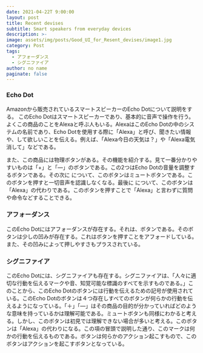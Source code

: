 ```yaml
---
date: 2021-04-22T 9:00:00
layout: post
title: Recent devises
subtitle: Smart speakers from everyday devices
description: >-
image: assets/img/posts/Good_UI_for_Resent_devises/image1.jpg
category: Post
tags: 
  - アフォーダンス
  - シグニファイア
author: no name
paginate: false
---
```


### Echo Dot
Amazonから販売されているスマートスピーカーのEcho Dotについて説明をする。
このEcho Dotはスマートスピーカーであり、基本的に音声で操作を行う。よくこの商品のことをAlexaと呼ぶ人もいる。AlexaはこのEcho Dotの中のシステムの名前であり、Echo
Dotを使用する際に「Alexa」と呼び、聞きたい情報や、して欲しいことを伝える。例えば、「Alexa今日の天気は？」や「Alexa電気消して」などである。

また、この商品には物理ボタンがある。その機能を紹介する。見て一番分かりやすいものは「+」と「―」のボタンである。この2つはEcho Dotの音量を調整するボタンである。その次に  について、このボタンはミュートボタンである。このボタンを押すと一切音声を認識しなくなる。最後に  について、このボタンは「Alexa」の代わりである。このボタンを押すことで「Alexa」と言わずに質問や命令などすることできる。

### アフォーダンス
このEcho Dotにはアフォーダンスが存在する。それは、ボタンである。そのボタンは少しの凹みが存在する。これはボタンを押すことをアフォードしている。また、その凹みによって押しやすさもプラスされている。

### シグニファイア
このEcho Dotには、シグニファイアも存在する。シグニファイアは、「人々に適切な行動を伝えるマークや音、知覚可能な標識のすべてを示すものである。」このことから、このEcho Dotのボタンには行動を伝えるための記号が使用されている。このEcho Dotのボタンは４つ存在しすべてのボタンが何らかの行動を伝えるようになっている。「＋」「―」はその商品の目的が分かっていればどのような意味を持っているかは理解可能である。ミュートボタンも同様にわかると考える。しかし、このボタンは初見では理解できない場合が多いと考える。このボタンは「Alexa」の代わりになる。この項の冒頭で説明した通り、このマークは何かの行動を伝えるものである。ボタンは何らかのアクション起こすもので、このボタンはアクションを起こすボタンとなっている。
